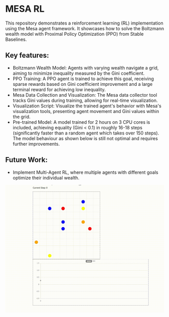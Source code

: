 # MESA RL

This repository demonstrates a reinforcement learning (RL) implementation using the Mesa agent framework. It showcases how to solve the Boltzmann wealth model with Proximal Policy Optimization (PPO) from Stable Baselines.

## Key features:

- Boltzmann Wealth Model: Agents with varying wealth navigate a grid, aiming to minimize inequality measured by the Gini coefficient.
- PPO Training: A PPO agent is trained to achieve this goal, receiving sparse rewards based on Gini coefficient improvement and a large terminal reward for achieving low inequality.
- Mesa Data Collection and Visualization: The Mesa data collector tool tracks Gini values during training, allowing for real-time visualization.
- Visualization Script: Visualize the trained agent's behavior with Mesa's visualization tools, presenting agent movement and Gini values within the grid. 
- Pre-trained Model: A model trained for 2 hours on 3 CPU cores is included, achieving equality (Gini < 0.1) in roughly 16-18 steps (significantly faster than a random agent which takes over 150 steps). The model behaviour as shown below is still not optimal and requires further improvements.

## Future Work:

- Implement Multi-Agent RL, where multiple agents with different goals optimize their individual wealth.

<img src="ppo_agent.gif" width="500" height="400">
